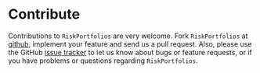 Contribute
==========

Contributions to `RiskPortfolios` are very welcome. Fork `RiskPortfolios` at [github](https://github.com/ArdiaD/RiskPortfolios), implement 
your feature and send us
a pull request. Also, please use the GitHub [issue tracker](https://github.com/ArdiaD/RiskPortfolios/issues)
to let us know about bugs or feature requests, or if you have problems or questions regarding `RiskPortfolios`.